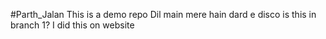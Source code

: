 #Parth_Jalan
This is a demo repo
Dil main mere hain dard e disco
is this in branch 1?
I did this on website
